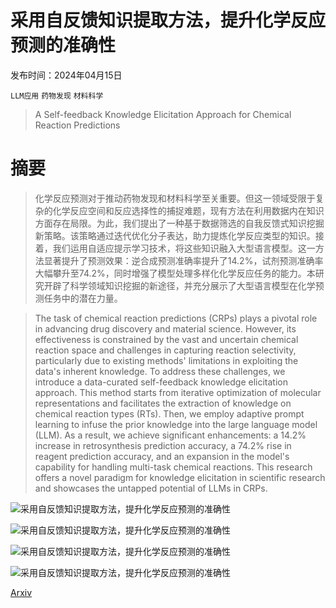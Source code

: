# 采用自反馈知识提取方法，提升化学反应预测的准确性

发布时间：2024年04月15日

`LLM应用` `药物发现` `材料科学`

> A Self-feedback Knowledge Elicitation Approach for Chemical Reaction Predictions

# 摘要

> 化学反应预测对于推动药物发现和材料科学至关重要。但这一领域受限于复杂的化学反应空间和反应选择性的捕捉难题，现有方法在利用数据内在知识方面存在局限。为此，我们提出了一种基于数据筛选的自我反馈式知识挖掘新策略。该策略通过迭代优化分子表达，助力提炼化学反应类型的知识。接着，我们运用自适应提示学习技术，将这些知识融入大型语言模型。这一方法显著提升了预测效果：逆合成预测准确率提升了14.2%，试剂预测准确率大幅攀升至74.2%，同时增强了模型处理多样化化学反应任务的能力。本研究开辟了科学领域知识挖掘的新途径，并充分展示了大型语言模型在化学预测任务中的潜在力量。

> The task of chemical reaction predictions (CRPs) plays a pivotal role in advancing drug discovery and material science. However, its effectiveness is constrained by the vast and uncertain chemical reaction space and challenges in capturing reaction selectivity, particularly due to existing methods' limitations in exploiting the data's inherent knowledge. To address these challenges, we introduce a data-curated self-feedback knowledge elicitation approach. This method starts from iterative optimization of molecular representations and facilitates the extraction of knowledge on chemical reaction types (RTs). Then, we employ adaptive prompt learning to infuse the prior knowledge into the large language model (LLM). As a result, we achieve significant enhancements: a 14.2% increase in retrosynthesis prediction accuracy, a 74.2% rise in reagent prediction accuracy, and an expansion in the model's capability for handling multi-task chemical reactions. This research offers a novel paradigm for knowledge elicitation in scientific research and showcases the untapped potential of LLMs in CRPs.

![采用自反馈知识提取方法，提升化学反应预测的准确性](../../../paper_images/2404.09606/x1.png)

![采用自反馈知识提取方法，提升化学反应预测的准确性](../../../paper_images/2404.09606/x2.png)

![采用自反馈知识提取方法，提升化学反应预测的准确性](../../../paper_images/2404.09606/x3.png)

![采用自反馈知识提取方法，提升化学反应预测的准确性](../../../paper_images/2404.09606/x4.png)

[Arxiv](https://arxiv.org/abs/2404.09606)